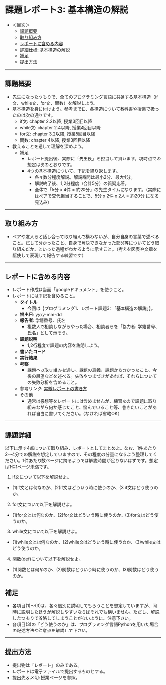 # 課題レポート3: 基本構造の解説

- ＜目次＞
  - <a href="#abst">課題概要</a>
  - <a href="#howto">取り組み方</a>
  - <a href="#report">レポートに含める内容</a>
  - <a href="#level1">詳細仕様: 基本構造の解説</a>
  - <a href="#tips">補足</a>
  - <a href="#upload">提出方法</a>

<hr>

## <a name="abst">課題概要</a>
- 先生になったつもりで、全てのプログラミング言語に共通する基本構造（if文、while文、for文、関数）を解説しよう。
- 基本構造を身に付けよう。参考までに、各構造について教科書や授業で扱ったのは次の通りです。
  - if文: chapter 2.2以降, 授業3回目以降
  - while文: chapter 2.4以降, 授業4回目以降
  - for文: chapter 3.2以降, 授業5回目以降
  - 関数: chapter 4以降, 授業3回目以降
- 教えることを通して理解を深めよう。
  - 補足
    - レポート提出後、実際に「先生役」を担当して貰います。現時点での想定は次のとおりです。
    - 4つの基本構造について、下記を繰り返します。
      - 各々数分程度解説。解説時間は最小2分、最大4分。
      - 解説終了後、1,2分程度（合計5分）の質疑応答。
      - 全体で「5分 x 4件 = 約20分」の先生タイムになります。（実際にはペアで交代担当することで、5分 x 2件 x 2人 = 約20分 になる見込み）

<hr>

## <a name="howto">取り組み方</a>
- ペアや友人らと話し合って取り組んで構わないが、自分自身の言葉で述べること。試して分かったこと、自身で解決できなかった部分等についてどう取り組んだか、といった過程がわかるように示すこと。（考えを図表や文章を駆使して表現して報告する練習です）

<hr>

## <a name="report">レポートに含める内容</a>
- レポート作成は当面「googleドキュメント」を使うこと。
- レポートには下記を含めること。
  - **タイトル**
    - 今回は【プログラミング1、レポート課題3: 「基本構造の解説」】。
  - **提出日**: yyyy-mm-dd
  - **報告者**: 学籍番号、氏名
    - 複数人で相談しながらやった場合、相談者らを「協力者: 学籍番号、氏名」として示そう。
  - **課題説明**
    - 1,2行程度で課題の内容を説明しよう。
  - **書いたコード**
  - **実行結果**
  - **考察**
    - 課題への取り組みを通し、課題の意義、課題から分かったこと、今後の展望などを述べる。失敗やつまづきがあれば、それらについての失敗分析を含めること。
  - 参考リンク: [実験レポートの書き方](http://www.report.gusoku.net/jikken/jikkenreport.html)
  - その他
    - 通常は感想等をレポートには含めませんが、練習なので課題に取り組みながら何か感じたこと、悩んでいること等、書きたいことがあれば自由に書いてください。（なければ省略OK）

<hr>

## <a name="level1">課題詳細</a>
以下に示す4点について取り組み、レポートとしてまとめよ。なお、1件あたり2〜4分での解説を想定していますので、その程度の分量になるよう整理してください。1件あたり数ページに跨るようでは解説時間が足りないはずです。想定は1件1ページ未満です。

1. if文について以下を解説せよ。
  - (1)if文とは何なのか、(2)if文はどういう時に使うのか、(3)if文はどう使うのか。
2. for文について以下を解説せよ。
  - (1)for文とは何なのか、(2)for文はどういう時に使うのか、(3)for文はどう使うのか。
3. while文について以下を解説せよ。
  - (1)while文とは何なのか、(2)while文はどういう時に使うのか、(3)while文はどう使うのか。
4. 関数(def)について以下を解説せよ。
  - (1)関数とは何なのか、(2)関数はどういう時に使うのか、(3)関数はどう使うのか。

## <a name="tips">補足</a>
- 各項目(1)〜(3)は、各々個別に説明してもらうことを想定していますが、同時に説明したほうが解説しやすいならばそれでも構いません。ただし、解説したつもりで省略してしまうことがないように、注意下さい。
- 各項目(3)の「どう使うのか」は、プログラミング言語Pythonを用いた場合の記述方法や注意点を解説して下さい。

<hr>

## <a name="upload">提出方法</a>
- 提出物は「レポート」のみである。
- レポートは電子ファイルで提出するものとする。
- 提出先＆〆切: 授業ページを参照。
